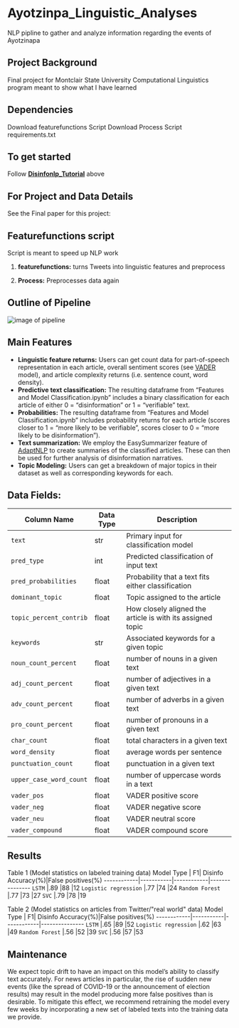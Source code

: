 # Ayotzinpa_Linguistic_Analyses
 NLP pipline to gather and analyze information regarding the events of Ayotzinapa
## Project Background
 Final project for Montclair State University Computational Linguistics program meant to show what I have learned


## Dependencies
Download featurefunctions Script
Download Process Script
requirements.txt

## To get started
Follow [**Disinfonlp_Tutorial**](https://github.com/Novetta/Disinformation_Pipeline/blob/master/Disinfonlp_Tutorial.ipynb) above

## For Project and Data Details
See the Final paper for this project: 


## Featurefunctions script 
Script is meant to speed up NLP work

1. **featurefunctions:** turns Tweets into linguistic features and preprocess

2. **Process:** Preprocesses data again



## Outline of Pipeline
![image of pipeline](https://github.com/cmartin009/Ayotzinpa_Linguistic_Analyses/blob/pipeline.png)    


## Main Features
-	**Linguistic feature returns:** Users can get count data for part-of-speech representation in each article, overall sentiment scores (see [VADER](https://github.com/cjhutto/vaderSentiment) model), and article complexity returns (i.e. sentence count, word density).
-	**Predictive text classification:** The resulting dataframe from “Features and Model Classification.ipynb” includes a binary classification for each article of either 0 = “disinformation” or 1 = “verifiable” text.
-	**Probabilities:** The resulting dataframe from “Features and Model Classification.ipynb” includes probability returns for each article (scores closer to 1 = “more likely to be verifiable”, scores closer to 0 = “more likely to be disinformation”).
-	**Text summarization:** We employ the EasySummarizer feature of [AdaptNLP](https://github.com/Novetta/adaptnlp) to create summaries of the classified articles. These can then be used for further analysis of disinformation narratives.
-	**Topic Modeling:** Users can get a breakdown of major topics in their dataset as well as corresponding keywords for each.

## Data Fields:
Column Name | Data Type | Description
------------|-----------|------------
`text`      |str       |Primary input for classification model
`pred_type` |int       |Predicted classification of input text
`pred_probabilities`|float|Probability that a text fits either classification
`dominant_topic`|float|Topic assigned to the article
`topic_percent_contrib`|float|How closely aligned the article is with its assigned topic
`keywords`|str|Associated keywords for a given topic
`noun_count_percent`|float|number of nouns in a given text
`adj_count_percent`|float|number of adjectives in a given text
`adv_count_percent`|float|number of adverbs in a given text
`pro_count_percent`|float|number of pronouns in a given text
`char_count`|float|total characters in a given text
`word_density`|float|average words per sentence
`punctuation_count`|float|punctuation in a given text
`upper_case_word_count`|float|number of uppercase words in a text
`vader_pos`|float|VADER positive score
`vader_neg`|float|VADER negative score
`vader_neu`|float|VADER neutral score
`vader_compound`|float|VADER compound score

## Results
Table 1 (Model statistics on labeled training data)
Model Type | F1| Disinfo Accuracy(%)|False positives(%)
------------|-----------|------------|---------------
`LSTM`      |.89      |88    |12
`Logistic regression` |.77    |74       |24
`Random Forest` |.77    |73       |27
`SVC` |.79    |78       |19

Table 2 (Model statistics on articles from Twitter/"real world" data)
Model Type | F1| Disinfo Accuracy(%)|False positives(%)
------------|-----------|------------|---------------
`LSTM`      |.65      |89    |52
`Logistic regression` |.62    |63       |49
`Random Forest` |.56    |52       |39
`SVC` |.56    |57       |53

## Maintenance
We expect topic drift to have an impact on this model’s ability to classify text accurately. For news articles in particular, the rise of sudden new events (like the spread of COVID-19 or the announcement of election results) may result in the model producing more false positives than is desirable. To mitigate this effect, we recommend retraining the model every few weeks by incorporating a new set of labeled texts into the training data we provide. 



